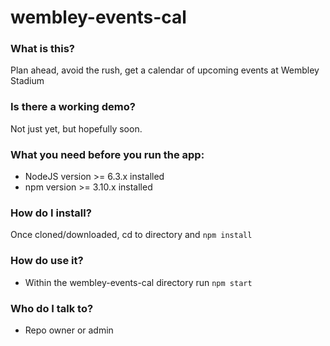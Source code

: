 # wembley-events-cal #

### What is this? ###

Plan ahead, avoid the rush, get a calendar of upcoming events at Wembley Stadium

### Is there a working demo? ###

Not just yet, but hopefully soon.

### What you need before you run the app: ###

* NodeJS version >= 6.3.x installed
* npm version >= 3.10.x installed

### How do I install? ###

Once cloned/downloaded, cd to directory and `npm install`

### How do use it? ###

* Within the wembley-events-cal directory run `npm start`

### Who do I talk to? ###

* Repo owner or admin
